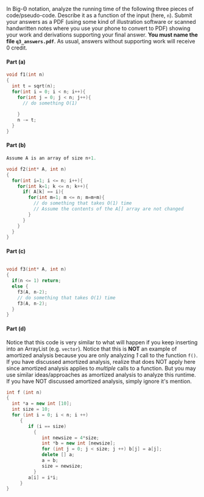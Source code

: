 In Big-&Theta; notation, analyze the running time of the following three pieces of code/pseudo-code. Describe it as a function of the input (here, `n`).   Submit your answers as a PDF (using some kind of illustration software or scanned handwritten notes where you use your phone to convert to PDF) showing your work and derivations supporting your final answer.  **You must name the file `q3_answers.pdf`**.  As usual, answers without supporting work will receive 0 credit.

#### Part (a)

```c++
void f1(int n)
{
  int t = sqrt(n);
  for(int i = 0; i < n; i++){
    for(int j = 0; j < n; j++){
      // do something O(1)
      
    }
    n -= t;
  }
}

```

#### Part (b)

```c++
Assume A is an array of size n+1.

void f2(int* A, int n)
{
  for(int i=1; i <= n; i++){
    for(int k=1; k <= n; k++){
      if( A[k] == i){
        for(int m=1; m <= n; m=m+m){
          // do something that takes O(1) time
          // Assume the contents of the A[] array are not changed
        }
      }
    }
  }
}
```

#### Part (c)

```c++

void f3(int* A, int n)
{
  if(n <= 1) return;
  else {
    f3(A, n-2);
    // do something that takes O(1) time
    f3(A, n-2);
  }
}
```


#### Part (d)

Notice that this code is very similar to what will happen if you keep inserting into an ArrayList (e.g. `vector`).  Notice that this is **NOT** an example of amortized analysis because you are only analyzing *1* call to the function `f()`.  If you have discussed amortized analysis, realize that does NOT apply here since amortized analysis applies to *multiple* calls to a function.  But you may use similar ideas/approaches as amortized analysis to analyze this runtime. If you have NOT discussed amortized analysis, simply ignore it's mention.

```c++
int f (int n)
{
  int *a = new int [10];
  int size = 10;
  for (int i = 0; i < n; i ++) 
     {
        if (i == size)
          {  
             int newsize = 4*size;
             int *b = new int [newsize];
             for (int j = 0; j < size; j ++) b[j] = a[j];
             delete [] a;
             a = b;
             size = newsize;
          }
        a[i] = i*i;
     }
}
```


